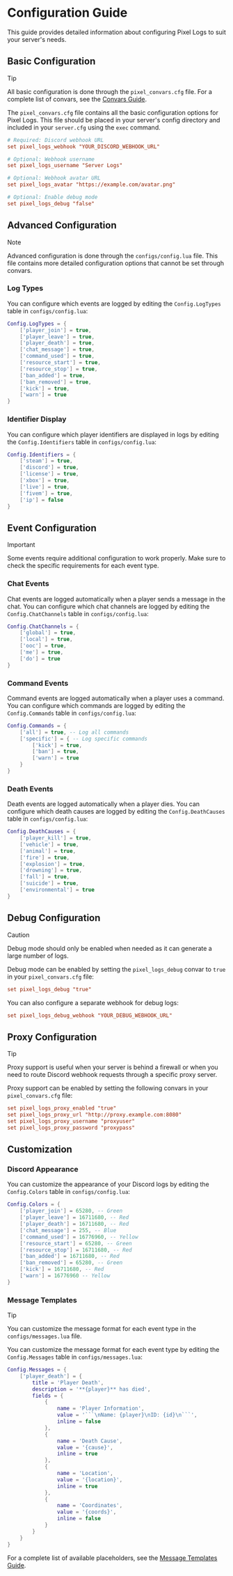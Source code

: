# Configuration Guide

This guide provides detailed information about configuring Pixel Logs to suit your server's needs.

## Basic Configuration

> [!TIP]
> All basic configuration is done through the `pixel_convars.cfg` file. For a complete list of convars, see the [Convars Guide](convars.md).

The `pixel_convars.cfg` file contains all the basic configuration options for Pixel Logs. This file should be placed in your server's config directory and included in your `server.cfg` using the `exec` command.

```cfg
# Required: Discord webhook URL
set pixel_logs_webhook "YOUR_DISCORD_WEBHOOK_URL"

# Optional: Webhook username
set pixel_logs_username "Server Logs"

# Optional: Webhook avatar URL
set pixel_logs_avatar "https://example.com/avatar.png"

# Optional: Enable debug mode
set pixel_logs_debug "false"
```

## Advanced Configuration

> [!NOTE]
> Advanced configuration is done through the `configs/config.lua` file. This file contains more detailed configuration options that cannot be set through convars.

### Log Types

You can configure which events are logged by editing the `Config.LogTypes` table in `configs/config.lua`:

```lua
Config.LogTypes = {
    ['player_join'] = true,
    ['player_leave'] = true,
    ['player_death'] = true,
    ['chat_message'] = true,
    ['command_used'] = true,
    ['resource_start'] = true,
    ['resource_stop'] = true,
    ['ban_added'] = true,
    ['ban_removed'] = true,
    ['kick'] = true,
    ['warn'] = true
}
```

### Identifier Display

You can configure which player identifiers are displayed in logs by editing the `Config.Identifiers` table in `configs/config.lua`:

```lua
Config.Identifiers = {
    ['steam'] = true,
    ['discord'] = true,
    ['license'] = true,
    ['xbox'] = true,
    ['live'] = true,
    ['fivem'] = true,
    ['ip'] = false
}
```

## Event Configuration

> [!IMPORTANT]
> Some events require additional configuration to work properly. Make sure to check the specific requirements for each event type.

### Chat Events

Chat events are logged automatically when a player sends a message in the chat. You can configure which chat channels are logged by editing the `Config.ChatChannels` table in `configs/config.lua`:

```lua
Config.ChatChannels = {
    ['global'] = true,
    ['local'] = true,
    ['ooc'] = true,
    ['me'] = true,
    ['do'] = true
}
```

### Command Events

Command events are logged automatically when a player uses a command. You can configure which commands are logged by editing the `Config.Commands` table in `configs/config.lua`:

```lua
Config.Commands = {
    ['all'] = true, -- Log all commands
    ['specific'] = { -- Log specific commands
        ['kick'] = true,
        ['ban'] = true,
        ['warn'] = true
    }
}
```

### Death Events

Death events are logged automatically when a player dies. You can configure which death causes are logged by editing the `Config.DeathCauses` table in `configs/config.lua`:

```lua
Config.DeathCauses = {
    ['player_kill'] = true,
    ['vehicle'] = true,
    ['animal'] = true,
    ['fire'] = true,
    ['explosion'] = true,
    ['drowning'] = true,
    ['fall'] = true,
    ['suicide'] = true,
    ['environmental'] = true
}
```

## Debug Configuration

> [!CAUTION]
> Debug mode should only be enabled when needed as it can generate a large number of logs.

Debug mode can be enabled by setting the `pixel_logs_debug` convar to `true` in your `pixel_convars.cfg` file:

```cfg
set pixel_logs_debug "true"
```

You can also configure a separate webhook for debug logs:

```cfg
set pixel_logs_debug_webhook "YOUR_DEBUG_WEBHOOK_URL"
```

## Proxy Configuration

> [!TIP]
> Proxy support is useful when your server is behind a firewall or when you need to route Discord webhook requests through a specific proxy server.

Proxy support can be enabled by setting the following convars in your `pixel_convars.cfg` file:

```cfg
set pixel_logs_proxy_enabled "true"
set pixel_logs_proxy_url "http://proxy.example.com:8080"
set pixel_logs_proxy_username "proxyuser"
set pixel_logs_proxy_password "proxypass"
```

## Customization

### Discord Appearance

You can customize the appearance of your Discord logs by editing the `Config.Colors` table in `configs/config.lua`:

```lua
Config.Colors = {
    ['player_join'] = 65280, -- Green
    ['player_leave'] = 16711680, -- Red
    ['player_death'] = 16711680, -- Red
    ['chat_message'] = 255, -- Blue
    ['command_used'] = 16776960, -- Yellow
    ['resource_start'] = 65280, -- Green
    ['resource_stop'] = 16711680, -- Red
    ['ban_added'] = 16711680, -- Red
    ['ban_removed'] = 65280, -- Green
    ['kick'] = 16711680, -- Red
    ['warn'] = 16776960 -- Yellow
}
```

### Message Templates

> [!TIP]
> You can customize the message format for each event type in the `configs/messages.lua` file.

You can customize the message format for each event type by editing the `Config.Messages` table in `configs/messages.lua`:

```lua
Config.Messages = {
    ['player_death'] = {
        title = 'Player Death',
        description = '**{player}** has died',
        fields = {
            {
                name = 'Player Information',
                value = '```\nName: {player}\nID: {id}\n```',
                inline = false
            },
            {
                name = 'Death Cause',
                value = '{cause}',
                inline = true
            },
            {
                name = 'Location',
                value = '{location}',
                inline = true
            },
            {
                name = 'Coordinates',
                value = '{coords}',
                inline = false
            }
        }
    }
}
```

For a complete list of available placeholders, see the [Message Templates Guide](message-templates.md). 
